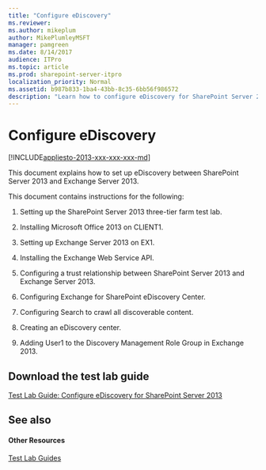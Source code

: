 ```yaml
---
title: "Configure eDiscovery"
ms.reviewer: 
ms.author: mikeplum
author: MikePlumleyMSFT
manager: pamgreen
ms.date: 8/14/2017
audience: ITPro
ms.topic: article
ms.prod: sharepoint-server-itpro
localization_priority: Normal
ms.assetid: b987b833-1ba4-43bb-8c35-6bb56f986572
description: "Learn how to configure eDiscovery for SharePoint Server 2013 based on the Test Lab Guide: Configure SharePoint Server 2013 in a three-tier farm."
---
```


# Configure eDiscovery

[!INCLUDE[appliesto-2013-xxx-xxx-xxx-md](../includes/appliesto-2013-xxx-xxx-xxx-md.md)]
  
This document explains how to set up eDiscovery between SharePoint Server 2013 and Exchange Server 2013.
  
This document contains instructions for the following:
  
1. Setting up the SharePoint Server 2013 three-tier farm test lab.
    
2. Installing Microsoft Office 2013 on CLIENT1.
    
3. Setting up Exchange Server 2013 on EX1.
    
4. Installing the Exchange Web Service API.
    
5. Configuring a trust relationship between SharePoint Server 2013 and Exchange Server 2013.
    
6. Configuring Exchange for SharePoint eDiscovery Center.
    
7. Configuring Search to crawl all discoverable content.
    
8. Creating an eDiscovery center.
    
9. Adding User1 to the Discovery Management Role Group in Exchange 2013.
    
## Download the test lab guide

[Test Lab Guide: Configure eDiscovery for SharePoint Server 2013](https://go.microsoft.com/fwlink/p/?LinkId=299242)
  
## See also

#### Other Resources

[Test Lab Guides](https://go.microsoft.com/fwlink/p/?LinkId=202817)

